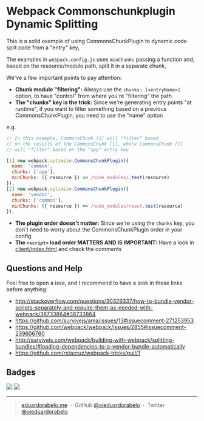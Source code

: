 # Webpack Commonschunkplugin Dynamic Splitting

This is a solid example of using CommonsChunkPlugin to dynamic code split code from a "entry" key,

The examples in `webpack.config.js` uses `minChunks` passing a function and, based on the resource/module path, split it in a separate chunk,

We've a few important points to pay attention:

- **Chunk module "filtering":** Always use the `chunks: [<entryName>]` option, to have "control" from where you're "filtering" the path
- **The "chunks" key is the trick:** Since we're generating entry points "at runtime", if you want to filter something based on a previous CommonsChunkPlugin, you need to use the "name" option

e.g.

```js
// In this example, CommonsChunk [2] will "filter" based
// on the results of the CommonsChunk [1], where CommonsChunk [1]
// will "filter" based on the "app" entry key

[1] new webpack.optimize.CommonsChunkPlugin({
  name: 'common',
  chunks: ['app'],
  minChunks: ({ resource }) => /node_modules/.test(resource)
}),
[2] new webpack.optimize.CommonsChunkPlugin({
  name: 'vendor',
  chunks: ['common'],
  minChunks: ({ resource }) => /node_modules/react.test(resource)
}),
```
- **The plugin order doesn't matter:** Since we're using the `chunks` key, you don't need to worry about the CommonsChunkPlugin order in your config
- **The `<script>` load order MATTERS AND IS IMPORTANT:** Have a look in [client/index.html](https://github.com/oieduardorabelo/webpack-commonschunkplugin-dynamic-splitting/blob/master/client/index.html) and check the comments

## Questions and Help

Feel free to open a isse, and I recommend to have a look in these links before anything:

- http://stackoverflow.com/questions/30329337/how-to-bundle-vendor-scripts-separately-and-require-them-as-needed-with-webpack/38733864#38733864
- https://github.com/survivejs/ama/issues/13#issuecomment-271253953
- https://github.com/webpack/webpack/issues/2855#issuecomment-239606760
- http://survivejs.com/webpack/building-with-webpack/splitting-bundles/#loading-dependencies-to-a-vendor-bundle-automatically
- https://github.com/rstacruz/webpack-tricks/pull/1

## Badges

![](https://img.shields.io/badge/license-MIT-blue.svg)
![](https://img.shields.io/badge/status-stable-green.svg)

---

> [eduardorabelo.me](http://eduardorabelo.me) &nbsp;&middot;&nbsp;
> GitHub [@oieduardorabelo](https://github.com/oieduardorabelo) &nbsp;&middot;&nbsp;
> Twitter [@oieduardorabelo](https://twitter.com/oieduardorabelo)
